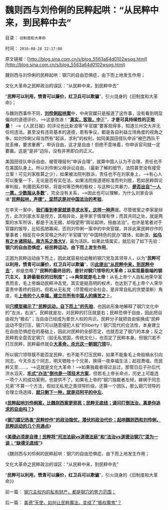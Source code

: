 # 魏则西与刘伶俐的民粹起哄：“从民粹中来，到民粹中去”

目录： `旧制度和大革命` 

时间： `2016-08-28 22:17:08` 

原文链接：[http://blog.sina.com.cn/s/blog_5563a64d0102wsqg.html](http://blog.sina.com.cn/s/blog_5563a64d0102wsqg.html)

魏则西与刘伶俐的民粹起哄：钢穴的自由恐惧症，由下而上地发生作用；

文化大革命之民粹政治的误区：“从民粹中来，到民粹中去”

“**民粹可以利用，愤青可以廉价，红卫兵可以欺骗**”，引火烧身的《旧制度和大革命》；

与魏则西事件不同，[**刘伶俐起哄案**](../../../2016/8/26/钢穴媒记热衷“民粹炒作”的政治隐忧，潜伏的政治代价.md)中，中央官媒只是报道了这件事，没有看到明显偏向的道德评价，——>这是改进！“[**真实，客观，中**](../../../2009/8/19/追求民主法制者，自已首先要尊重法制框架.md)正”，**才是可具持续性的正能量**！
——>《人民日报》的评论也比新浪等“半官媒”要客观得多，知道兰州交大并无任何违法，甚至没有违背基本的道德，若有争议，都是各自利益立场角度的视角之争。如刘伶俐父母当然有“起诉，求利”的权利，如同美国田径队申诉“被巴西队干扰丢棒，要求重赛”，申诉自由，这才是自由！但绝不意味着，你申诉官司就一定要赢。这是“是非”边际，没有非黑即白的正义。

美国田径队申诉自由，被管理层判“申诉合理”，就算中国人认为不合理，责任也不在美国队身上。所以刘伶俐父母诉讼自由，（最新了解的细节，法院甚至没有接受立案！可见刘家胜算之少），如果被法院判胜诉，责任也不在刘家身上，——>有心人可以衡量一下，无论是否有实在法，如果法院按道德标准而判刘胜，若如民粹舆论审判般，判莆田系抄斩，将是何等恐怖的极权；与这种公共暴力，[**是否出自“一人一票，少数服从多数**](../../../2010/3/3/“少数服从多数”是反人权反民主的专治之源.md)”，完全没有关系，——>因此也可以理解，为什么刘家会诉诸“[**民粹起哄，声援”，显然这是对中国法治的考验**](../../../2016/8/25/民粹起哄刘伶俐案，比魏则西案更邪恶；.md)。

在李天一案中，[**我们看到李家就是寻求水军，这样一种声**](../../../2014/7/1/被薄熙来集团抹黑的李庄，被李天一水军抹黑的辩护律师.md)援。尽管彼案之李家是辩方，此次刘家水军是控方，其相异处，是李家于情理有悖；而其共同之处，就是两案的水军所诉，都是于法无据，却指望用“舆论起哄，扭曲法治”。也许是笔者对于官媒的报导，比较孤陋寡闻，否则刘伶俐一案中的中央官媒，并非此案民粹炒作的肇事者；相反在中央官喉之外的“半官媒”的“中国特色的民办”媒体，如新浪，[**如乌有之乡诸网站，南方系之类大V**](../../../2014/5/18/三位自费的公知大V，补充毛左虚拟人格的缺失；.md)，最为活跃。如果此情属实，就后验了如下先验：**钢穴的自由恐惧症，经民粹运动，由下而上发生作用**。

正因为民粹运动由下而上，因此就容易给幼稚的钢穴党及其领导人，以为“**民粹可以利用，愤青可以廉价，红卫兵可以欺骗**”，因[**此提出“从民粹中来，到民粹中去**](../../../2011/11/24/“走群众路线”是君权的政治传统；民主诞生于自治.md)”，却是忽略了“**民粹的最终目的，是针对钢穴领导的大革命；以实现最极端的钢穴主义，复辟最极权的旧制度”；——>典型就是毛上帝**！从毛上帝个人自私地荣华富贵而言，毛上帝煽动民粹冲击党，其实是挺高明的权术，也达到了毛上帝个人荣华富贵中善终的目的。但若从无私党（尽管相对全社会，是非常自私的贪婪垄断）角度，毛[**上帝的个人幸福，建立在所有中国人的痛苦之**](../../../2009/7/3/看看毛主席是怎样发动文革反腐的.md)上。

钢[**穴模型揭示了“民粹运动，自下而上”的先验**](../../../2016/7/29/钢穴统治的三大法则；人道主义的起源和实用性.md)，也因此形象地解释了钢穴文化中的“左派，右派”。民粹就是左，对民粹的打压就是右；民粹恐惧于自由，因此把自由视为“极右”；当自由已经成为普世人权的共识，民粹分子就把自由偷换成“民粹运动不受打压，钢穴可以随意侵犯人权”的liberty！钢穴现代的合法性，本身建立在自由恐惧症在的基础上，因此对民粹的全部否定，也就否定了钢穴的本身；反之民粹若全盘否定钢穴（如无私党国，传统文化），也否定了民粹本身。但钢穴若不打压民粹，民粹最终就会[**大革命，杀光这一朝钢穴领**](../../../2015/6/1/执政者与革命家竞争民粹，将处于天然的劣势.md)导。

所以钢穴领导既不能否定民粹，也不能不打压民粹，如果不能象毛上帝般祸水引向同志，今天杀五个同志，明天牺牲十个兄弟，换得一夜幸福生活；起视萧墙，而民粹又至……，——>这就是文化大革命！——>如果独裁者得过且过，那管日后子孙后代洪水滔天，[**毛式“办法”倒也是一项技术方案**](http://darthvad.blog.sohu.com/132102586.html)，但若毛上帝长命点，历史上可能连一项个人的成功案例，也提供不了。如果毛上帝的“钢穴独裁者左倾，嫁祸于同志兄弟”不算一个方法，假如无私党之类领导阶级，还算一个团队，那么钢穴领导的合理立场选择，[**就只剩下一种，就是邓阿平的中左**](../../../2016/8/10/钢穴世界的“左倾弹簧门”，“拨乱反正”指“坚持中左路线”；.md)。

《[**民粹起哄刘伶俐案，比魏则西案更邪恶；民粹无底线；请问打倒法治，真是你追求的自由吗？**](../../../2016/8/25/民粹起哄刘伶俐案，比魏则西案更邪恶；.md)**》**

《[**钢穴媒记热衷“民粹炒作”的政治隐忧，潜伏的政治代价；**](../../../2016/8/26/钢穴媒记热衷“民粹炒作”的政治隐忧，潜伏的政治代价.md)[**起哄魏则西和刘伶俐，民粹运动的几个共通点**](../../../2016/8/26/钢穴媒记热衷“民粹炒作”的政治隐忧，潜伏的政治代价.md)》

《[**美德必须是自律！民粹将“司法法庭vs道德法庭”和“法治vs道德治钢穴”混为一谈；“缺德无底线”**](../../../2016/8/27/美德”天使，如何让民粹魔法，变成了“极权魔鬼”？.md)》

《魏则西与刘伶俐的民粹起哄：钢穴的自由恐惧症，由下而上地发生作用；

文化大革命之民粹政治的误区：“从民粹中来，到民粹中去”

“**民粹可以利用，愤青可以廉价，红卫兵可以欺骗**”，引火烧身的《旧制度和大革命》》

前一篇： [钢穴主权内的私有财产，都是钢穴的势力范围；](../../../2016/8/29/钢穴主权内的私有财产，都是钢穴的势力范围；.md)

后一篇： [美德”天使，如何让民粹魔法，变成了“极权魔鬼”？](../../../2016/8/27/美德”天使，如何让民粹魔法，变成了“极权魔鬼”？.md)

